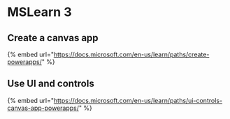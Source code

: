 # MSLearn 3

## Create a canvas app

{% embed url="https://docs.microsoft.com/en-us/learn/paths/create-powerapps/" %}

## Use UI and controls

{% embed url="https://docs.microsoft.com/en-us/learn/paths/ui-controls-canvas-app-powerapps/" %}



